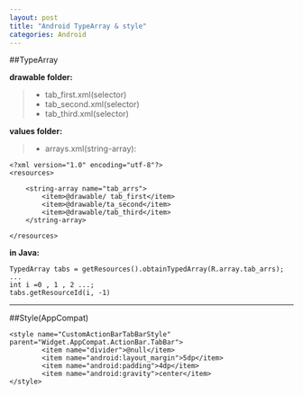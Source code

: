 ```yaml
---
layout: post
title: "Android TypeArray & style"
categories: Android
---
```


##TypeArray

**drawable folder:**

> * tab_first.xml(selector)
> * tab_second.xml(selector)
> * tab_third.xml(selector)

**values folder:**

 > * arrays.xml(string-array):
 

    <?xml version="1.0" encoding="utf-8"?>
    <resources>
    
        <string-array name="tab_arrs">
            <item>@drawable/ tab_first</item>
            <item>@drawable/ta_second</item>
            <item>@drawable/tab_third</item>
        </string-array>
    
    </resources>


**in Java:**

    TypedArray tabs = getResources().obtainTypedArray(R.array.tab_arrs);
    ...
    int i =0 , 1 , 2 ...;
    tabs.getResourceId(i, -1)

---

##Style(AppCompat)

    <style name="CustomActionBarTabBarStyle" parent="Widget.AppCompat.ActionBar.TabBar">
            <item name="divider">@null</item>
            <item name="android:layout_margin">5dp</item>
            <item name="android:padding">4dp</item>
            <item name="android:gravity">center</item>
    </style>
